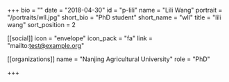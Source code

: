 +++
bio = ""
date = "2018-04-30"
id = "p-lili"
name = "Lili Wang"
portrait = "/portraits/wll.jpg"
short_bio = "PhD student"
short_name = "wll"
title = "lili wang"
sort_position = 2

[[social]]
    icon = "envelope"
    icon_pack = "fa"
    link = "mailto:test@example.org"

[[organizations]]
    name = "Nanjing Agricultural University"
    role = "PhD"

+++
